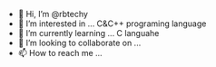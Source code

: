 - 👋 Hi, I’m @rbtechy
- 👀 I’m interested in ... C&C++ programing language
- 🌱 I’m currently learning ... C languahe
- 💞️ I’m looking to collaborate on ...
- 📫 How to reach me ...

<!---
rbtechy/rbtechy is a ✨ special ✨ repository because its `README.md` (this file) appears on your GitHub profile.
You can click the Preview link to take a look at your changes.
--->
